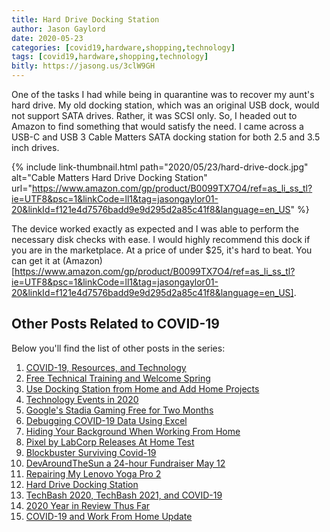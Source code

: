 ```yaml
---
title: Hard Drive Docking Station
author: Jason Gaylord
date: 2020-05-23
categories: [covid19,hardware,shopping,technology]
tags: [covid19,hardware,shopping,technology]
bitly: https://jasong.us/3clW9GH
---
```


One of the tasks I had while being in quarantine was to recover my aunt's hard drive. My old docking station, which was an original USB dock, would not support SATA drives. Rather, it was SCSI only. So, I headed out to Amazon to find something that would satisfy the need. I came across a USB-C and USB 3 Cable Matters SATA docking station for both 2.5 and 3.5 inch drives.

{% include link-thumbnail.html path="2020/05/23/hard-drive-dock.jpg" alt="Cable Matters Hard Drive Docking Station" url="https://www.amazon.com/gp/product/B0099TX7O4/ref=as_li_ss_tl?ie=UTF8&psc=1&linkCode=ll1&tag=jasongaylor01-20&linkId=f121e4d7576badd9e9d295d2a85c41f8&language=en_US" %}

The device worked exactly as expected and I was able to perform the necessary disk checks with ease. I would highly recommend this dock if you are in the marketplace. At a price of under $25, it's hard to beat. You can get it at (Amazon)[https://www.amazon.com/gp/product/B0099TX7O4/ref=as_li_ss_tl?ie=UTF8&psc=1&linkCode=ll1&tag=jasongaylor01-20&linkId=f121e4d7576badd9e9d295d2a85c41f8&language=en_US].

## Other Posts Related to COVID-19
Below you'll find the list of other posts in the series:

1. [COVID-19, Resources, and Technology](https://jasong.us/2wgSBqo)
2. [Free Technical Training and Welcome Spring](https://jasong.us/2XeHw3W)
3. [Use Docking Station from Home and Add Home Projects](https://jasong.us/3bRuoWK)
4. [Technology Events in 2020](https://jasong.us/2wvKshS)
5. [Google's Stadia Gaming Free for Two Months](https://jasong.us/2ySyXSR)
6. [Debugging COVID-19 Data Using Excel](https://jasong.us/2K5BhHV)
7. [Hiding Your Background When Working From Home](https://jasong.us/3enL8XE)
8. [Pixel by LabCorp Releases At Home Test](https://jasong.us/2xVsplI)
9. [Blockbuster Surviving Covid-19](https://jasong.us/2YduAvE)
10. [DevAroundTheSun a 24-hour Fundraiser May 12](https://jasong.us/2VWxxzm)
11. [Repairing My Lenovo Yoga Pro 2](https://jasong.us/370OTzb)
12. [Hard Drive Docking Station](https://jasong.us/3clW9GH)
13. [TechBash 2020, TechBash 2021, and COVID-19](https://jasong.us/37lAkGe)
14. [2020 Year in Review Thus Far](https://jasong.us/3ghednP)
15. [COVID-19 and Work From Home Update](https://jasong.us/32YszWI)